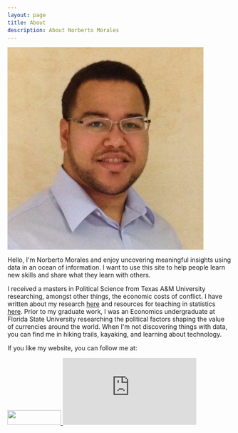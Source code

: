 ```yaml
---
layout: page
title: About
description: About Norberto Morales
---
```


<p>
<img src="/assets/me.jpg" style="width: 440px;" align="middle"/>
</p>

Hello, I'm Norberto Morales and enjoy uncovering meaningful insights using data in an ocean of information. I want to use this site to help 
people learn new skills and share what they learn with others. 

I received a masters in Political Science from Texas A&M University researching, amongst other things, the economic costs of conflict. I have written about 
my research [here]() and resources for teaching in statistics [here](http://www.norbertormorales.com/stata-workshops/). Prior to my graduate work, I was an Economics undergraduate at Florida State
University researching the political factors shaping the value of currencies around the world. When I'm not discovering things with data, you can
find me in hiking trails, kayaking, and learning about technology. 

If you like my website, you can follow me at:

<div class="contact">
<p>

<a href="http://www.linkedin.com/in/norbertomorales">
<img src="https://static.licdn.com/scds/common/u/img/webpromo/btn_viewmy_120x33.png" width="120" height="33" border="0" frameborder="0" scrolling="0" style="border:none; overflow:hidden;" allowTransparency="true">
</a>

<iframe src="https://ghbtns.com/github-btn.html?user=moralesn&type=follow&count=true" frameborder="0" scrolling="0" style="border:none; overflow:hidden;" allowTransparency="true" ></iframe>

</p>
</div>

